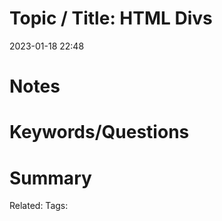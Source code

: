 # Topic / Title: HTML Divs

2023-01-18
22:48


# Notes


# Keywords/Questions

# Summary

Related:
Tags: 